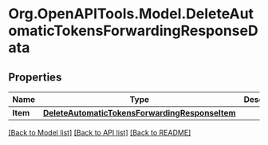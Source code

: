 # Org.OpenAPITools.Model.DeleteAutomaticTokensForwardingResponseData

## Properties

Name | Type | Description | Notes
------------ | ------------- | ------------- | -------------
**Item** | [**DeleteAutomaticTokensForwardingResponseItem**](DeleteAutomaticTokensForwardingResponseItem.md) |  | 

[[Back to Model list]](../README.md#documentation-for-models) [[Back to API list]](../README.md#documentation-for-api-endpoints) [[Back to README]](../README.md)

